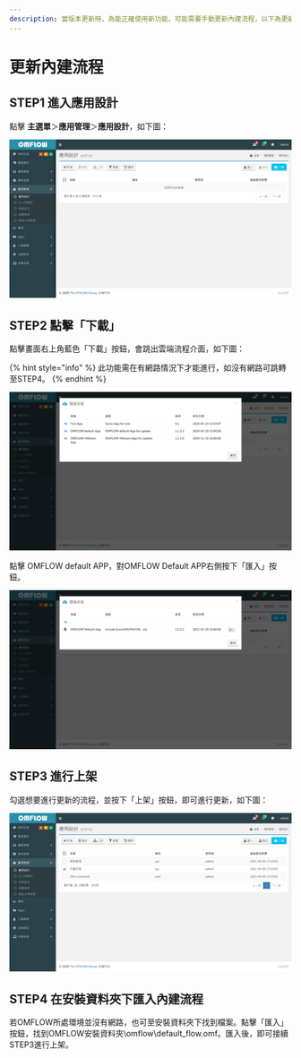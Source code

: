 ```yaml
---
description: 當版本更新時，為能正確使用新功能，可能需要手動更新內建流程，以下為更新步驟：
---
```


# 更新內建流程

## STEP1 進入應用設計

點擊 **主選單**＞**應用管理**＞**應用設計**，如下圖：

![](../.gitbook/assets/image%20%2850%29.png)

## STEP2 點擊「下載」

點擊畫面右上角藍色「下載」按鈕，會跳出雲端流程介面，如下圖：

{% hint style="info" %}
此功能需在有網路情況下才能進行，如沒有網路可跳轉至STEP4。
{% endhint %}

![](../.gitbook/assets/image%20%2824%29.png)

點擊 OMFLOW default APP，對OMFLOW Default APP右側按下「匯入」按鈕。

![](../.gitbook/assets/image%20%2819%29.png)

## STEP3 進行上架

勾選想要進行更新的流程，並按下「上架」按鈕，即可進行更新，如下圖：

![](../.gitbook/assets/image%20%2874%29.png)

## STEP4 在安裝資料夾下匯入內建流程

若OMFLOW所處環境並沒有網路，也可至安裝資料夾下找到檔案。點擊「匯入」按鈕，找到OMFLOW安裝資料夾\omflow\default\_flow.omf。匯入後，即可接續STEP3進行上架。





